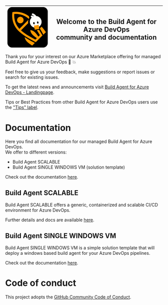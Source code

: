 |  ![](docs/img/BuildAgent.png)   |   <h2>Welcome to the **Build Agent for Azure DevOps** </br> community and documentation  </h2>|
| ---- | ---- |

Thank you for your interest on our Azure Marketplace offering for managed Build Agent for Azure DevOps 🚀 💥

Feel free to give us your feedback, make suggestions or report issues or search for existing issues.

To get the latest news and announcements visit [Build Agent for Azure DevOps - Landingpage](https://whiteduck.de/produkte/build-agents-fuer-azure-devops/).

Tips or Best Practices from other Build Agent for Azure DevOps users use the ["Tips" label](todo).

# Documentation

Here you find all documentation for our managed Build Agent for Azure DevOps.  
We offer to different versions:

* Build Agent SCALABLE
* Build Agent SINGLE WINDOWS VM (solution template)

Check out the documentation [here](./docs/README.md).

## Build Agent SCALABLE

Build Agent SCALABLE offers a generic, containerized and scalable CI/CD environment for Azure DevOps.

Further details and docs are available [here](./docs/scalable.md).

## Build Agent SINGLE WINDOWS VM

Build Agent SINGLE WINDOWS VM is a simple solution template that will deploy a windows based build agent for your Azure DevOps pipelines.

Check out the documentation [here](./docs/README.md).


# Code of conduct

This project adopts the [GitHub Community Code of Conduct](https://docs.github.com/en/site-policy/github-terms/github-community-code-of-conduct).  
